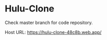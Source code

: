 # Hulu-Clone

Check master branch for code repository.

Host URL: https://hulu-clone-48c8b.web.app/
